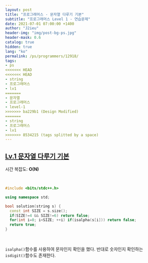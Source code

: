 ```yaml
---
layout: post
title: "프로그래머스 - 문자열 다루기 기본"
subtitle: "프로그래머스 Level 1 - 연습문제"
date: 2021-07-01 07:00:00 +1400
author: "J2ieu"
header-img: "img/post-bg-ps.jpg"
header-mask: 0.6
catalog: true
hidden: true
lang: "ko"
permalink: /ps/programmers/12918/
tags:
- ps
<<<<<<< HEAD
<<<<<<< HEAD
- string
- 프로그래머스
- lv1
=======
- 문자열
- 프로그래머스
- level-1
>>>>>>> ba229b1 (Design Modified)
=======
- string
- 프로그래머스
- lv1
>>>>>>> 8534215 (tags splitted by a space)
---
```


## [Lv.1 문자열 다루기 기본](https://programmers.co.kr/learn/courses/30/lessons/12918)

시간 복잡도: **O(N)**

<br> 

```cpp
#include <bits/stdc++.h>

using namespace std;

bool solution(string s) {
  const int SIZE = s.size();
  if(SIZE!=4 && SIZE!=6) return false;
  for(int i=0; i<SIZE; ++i) if(isalpha(s[i])) return false;
  return true;
}
```

<br>

`isalpha()`함수를 사용하여 문자인지 확인을 했다. 반대로 숫자인지 확인하는 `isdigit()`함수도 존재한다.
